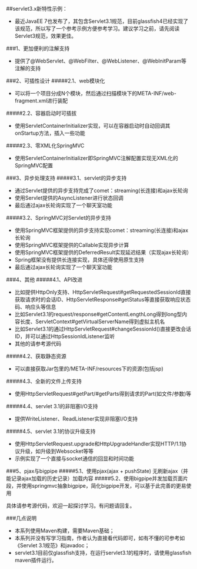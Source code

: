 ##servlet3.x新特性示例：
* 最近JavaEE 7也发布了，其包含Servlet3.1规范，目前glassfish4已经实现了该规范，所以写了一个参考示例方便参考学习。建议学习之前，请先阅读Servlet3规范，效果更佳。

###1、更加便利的注解支持
* 提供了@WebServlet、@WebFilter、@WebListener、@WebInitParam等注解的支持

###2、可插性设计
#####2.1、web模块化
* 可以将一个项目分成N个模块，然后通过扫描模块下的META-INF/web-fragment.xml进行装配

#####2.2、容器启动时可插拔
* 使用ServletContainerInitializer实现，可以在容器启动时自动回调其onStartup方法，插入一些功能

#####2.3、零XML化SpringMVC
* 使用ServletContainerInitializer即SpringMVC注解配置实现无XML化的SpringMVC配置

###3、异步处理支持
#####3.1、servlet的异步支持
* 通过Servlet提供的异步支持完成了comet：streaming(长连接)和ajax长轮询
* 使用Servlet提供的AsyncListener进行状态回调
* 最后通过ajax长轮询实现了一个聊天室功能

#####3.2、SpringMVC对Servlet的异步支持
* 使用SpringMVC框架提供的异步支持实现comet：streaming(长连接)和ajax长轮询
* 使用SpringMVC框架提供的Callable实现异步计算
* 使用SpringMVC框架提供的DeferredResult实现延迟结果（实现ajax长轮询）
* Spring框架没有提供长连接实现，具体还得使用原生支持
* 最后通过ajax长轮询实现了一个聊天室功能

###4、其他
#####4.1、API改进
* 比如提供HttpOnly支持、HttpServletRequest#getRequestedSessionId直接获取请求时的会话ID、HttpServletResponse#getStatus等直接获取响应状态码、响应头等信息
* 比如Servlet3.1的request/response#getContentLengthLong得到long型内容长度、ServletContext#getVirtualServerName得到虚拟主机名
* 比如Servlet3.1的通过HttpServletRequest#changeSessionId()直接更改会话ID，并可以通过HttpSessionIdListener监听
* 其他的请参考源代码

#####4.2、获取静态资源
* 可以直接获取Jar包里的/META-INF/resources下的资源(包括jsp)

#####4.3、全新的文件上传支持
* 使用HttpServletRequest#getPart/#getParts得到请求的Part(如文件/参数)等

#####4.4、servlet 3.1的非阻塞I/O支持
* 提供WriteListener、ReadListener实现非阻塞I/O支持

#####4.5、servlet 3.1的协议升级支持
* 使用HttpServletRequest.upgrade和HttpUpgradeHandler实现HTTP/1.1协议升级，如升级到Websocket等等
* 示例实现了一个直接与socket通信的回显和时间功能

###5、pjax与bigpipe
#####5.1、使用pjax(ajax + pushState) 无刷新ajax（并能记录ajax加载的历史记录）加载内容
#####5.2、使用bigpipe并发加载页面片段，并使用springmvc抽象bigpipe，简化bigpipe开发，可以基于此完善的更易使用

具体请参考源代码，欢迎一起探讨学习。有问题请回复。

###几点说明
* 本系列使用Maven构建，需要Maven基础；
* 本系列并没有写学习指南，作者认为直接看代码即可，如有不懂的可参考如《Servlet 3.1规范》和javadoc；
* servlet3.1目前仅glassfish支持，在运行servlet3.1的程序时，请使用glassfish maven插件运行。

